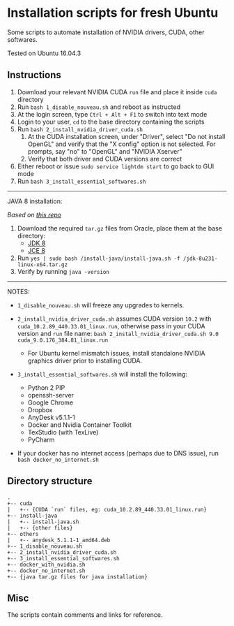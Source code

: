 # Installation scripts for fresh Ubuntu
Some scripts to automate installation of NVIDIA drivers, CUDA, other softwares.

Tested on Ubuntu 16.04.3

## Instructions
1. Download your relevant NVIDIA CUDA `run` file and place it inside `cuda` directory
2. Run `bash 1_disable_nouveau.sh` and reboot as instructed
3. At the login screen, type `Ctrl + Alt + F1` to switch into text mode
4. Login to your user, `cd` to the base directory containing the scripts
5. Run `bash 2_install_nvidia_driver_cuda.sh`
    1. At the CUDA installation screen, under "Driver", 
    select "Do not install OpenGL" and verify that the "X config" option is not selected.
    For prompts, say "no" to "OpenGL" and "NVIDIA Xserver"
    2. Verify that both driver and CUDA versions are correct
6. Either reboot or issue `sudo service lightdm start` to go back to GUI mode
7. Run `bash 3_install_essential_softwares.sh`

---
JAVA 8 installation:

*Based on [this repo](https://github.com/chrishantha/install-java/tree/63997dc81aaf9184ffe715d7381fa822bd39f357)*
1. Download the required `tar.gz` files from Oracle, place them at the base directory:
    - [JDK 8](https://www.oracle.com/technetwork/es/java/javase/downloads/jdk8-downloads-2133151.html)
    - [JCE 8](https://www.oracle.com/technetwork/java/javase/downloads/jce8-download-2133166.html)
2. Run `yes | sudo bash /install-java/install-java.sh -f /jdk-8u231-linux-x64.tar.gz`
3. Verify by running `java -version`

---
NOTES:

- `1_disable_nouveau.sh` will freeze any upgrades to kernels.

- `2_install_nvidia_driver_cuda.sh` assumes CUDA version `10.2` with `cuda_10.2.89_440.33.01_linux.run`, 
otherwise pass in your CUDA version and `run` file name:
`bash 2_install_nvidia_driver_cuda.sh 9.0 cuda_9.0.176_384.81_linux.run`
    - For Ubuntu kernel mismatch issues, install standalone NVIDIA graphics driver prior to installing CUDA. 

- `3_install_essential_softwares.sh` will install the following:
    - Python 2 PIP
    - openssh-server
    - Google Chrome
    - Dropbox
    - AnyDesk v5.1.1-1
    - Docker and Nvidia Container Toolkit
    - TexStudio (with TexLive)
    - PyCharm

- If your docker has no internet access (perhaps due to DNS issue), 
run `bash docker_no_internet.sh`


## Directory structure
```
.
+-- cuda
|   +-- {CUDA `run` files, eg: cuda_10.2.89_440.33.01_linux.run}
+-- install-java
|   +-- install-java.sh
|   +-- {other files}
+-- others
|   +-- anydesk_5.1.1-1_amd64.deb
+-- 1_disable_nouveau.sh
+-- 2_install_nvidia_driver_cuda.sh
+-- 3_install_essential_softwares.sh
+-- docker_with_nvidia.sh
+-- docker_no_internet.sh
+-- {java tar.gz files for java installation}
```

## Misc
The scripts contain comments and links for reference.

